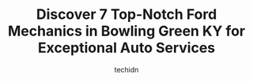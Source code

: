 ---
layout: ampstory
image: https://images.unsplash.com/photo-1619844175348-a10c44e6f66a?ixlib=rb-4.0.3&ixid=MnwxMjA3fDB8MHxwaG90by1wYWdlfHx8fGVufDB8fHx8&auto=format&fit=crop&w=640&h=853&q=80
author: techidn
featured: false
description: Trust your vehicles maintenance and repairs to the 7 best Ford Mechanic in Bowling Green KY, USA. With their extensive experience, cutting-edge technology, and commitment to customer satisf
title: Discover 7 Top-Notch Ford Mechanics in Bowling Green KY for Exceptional Auto Services
cover:
   title: Discover 7 Top-Notch Ford Mechanics in Bowling Green KY for Exceptional Auto Services
   subtitle: Rickpate
   background: https://images.unsplash.com/photo-1619844175348-a10c44e6f66a?ixlib=rb-4.0.3&ixid=MnwxMjA3fDB8MHxwaG90by1wYWdlfHx8fGVufDB8fHx8&auto=format&fit=crop&w=640&h=853&q=80

pages: 
 - layout: thirds
   top: <h1>#1 LEE MYLES AUTOCARE + TRANSMISSIONS</h1>
   bottom: "<p>🤗 Its with great delight to share my 5×100 star review of Lee Myles Autocare with all yall! From the initial oil change appointment booking with Robert to the punct</p>"
   background: https://www.knot35.com/toplist/wp-content/uploads/2023/06/best-ford-mechanic-1-in-bowling-green-ky-1685841102.jpeg
   backgroundblur: true
 - layout: thirds
   top: <h1>#2 Huntsman Automotive</h1>
   bottom: "<p>1728 Campbell Ln, Bowling Green, KY 42104, United States</p>"
   background: https://www.knot35.com/toplist/wp-content/uploads/2023/06/best-ford-mechanic-2-in-bowling-green-ky-1685841102.jpeg
   cta:
      link: https://www.knot35.com/toplist/discover-7-top-notch-ford-mechanics-in-bowling-green-ky-for-exceptional-auto-services/
      text: Discover 7 Top-Notch Ford Mechanics in Bowling Green KY for Exceptional Auto Services
 - layout: thirds
   top: <h1>#3 USA Used Tires & Auto</h1>
   bottom: "<p>1501 U.S. 31 W Bypass, Bowling Green, KY 42101, United States</p>"
   background: https://www.knot35.com/toplist/wp-content/uploads/2023/06/best-ford-mechanic-3-in-bowling-green-ky-1685841103.jpeg
   cta:
      link: https://www.knot35.com/toplist/discover-7-top-notch-ford-mechanics-in-bowling-green-ky-for-exceptional-auto-services/
      text: Discover 7 Top-Notch Ford Mechanics in Bowling Green KY for Exceptional Auto Services
 - layout: thirds
   top: <h1>#4 Champs Auto Care & Tire Center</h1>
   bottom: "<p>1740 Campbell Ln, Bowling Green, KY 42104, United States</p>"
   background: https://images.unsplash.com/photo-1484589065579-248aad0d8b13?ixlib=rb-4.0.3&ixid=MnwxMjA3fDB8MHxwaG90by1wYWdlfHx8fGVufDB8fHx8&auto=format&fit=crop&w=640&h=853&q=80
   cta:
      link: https://www.knot35.com/toplist/discover-7-top-notch-ford-mechanics-in-bowling-green-ky-for-exceptional-auto-services/
      text: Discover 7 Top-Notch Ford Mechanics in Bowling Green KY for Exceptional Auto Services
 - layout: thirds
   top: <h1>#5 KP Customs Automotive & Tire Custom Wheels and Tires, Suspension, Performance</h1>
   bottom: "<p>5993 Scottsville Rd, Bowling Green, KY 42104, United States</p>"
   background: https://images.unsplash.com/photo-1488554378835-f7acf46e6c98?ixlib=rb-4.0.3&ixid=MnwxMjA3fDB8MHxwaG90by1wYWdlfHx8fGVufDB8fHx8&auto=format&fit=crop&w=640&h=853&q=80
   cta:
      link: https://www.knot35.com/toplist/discover-7-top-notch-ford-mechanics-in-bowling-green-ky-for-exceptional-auto-services/
      text: Discover 7 Top-Notch Ford Mechanics in Bowling Green KY for Exceptional Auto Services
 - layout: thirds
   top: <h1>#6 Floyd Clines Garage</h1>
   bottom: "<p>2761 Pioneer Dr, Bowling Green, KY 42101, United States</p>"
   background: https://images.unsplash.com/photo-1620421680010-0766ff230392?ixlib=rb-4.0.3&ixid=MnwxMjA3fDB8MHxwaG90by1wYWdlfHx8fGVufDB8fHx8&auto=format&fit=crop&w=640&h=853&q=80
   cta:
      link: https://www.knot35.com/toplist/discover-7-top-notch-ford-mechanics-in-bowling-green-ky-for-exceptional-auto-services/
      text: Discover 7 Top-Notch Ford Mechanics in Bowling Green KY for Exceptional Auto Services
 - layout: thirds
   top: <h1>#7 Main Street Tire & Auto Care</h1>
   bottom: "<p>102 W Main Ave, Bowling Green, KY 42101, United States</p>"
   background: https://images.unsplash.com/photo-1595364397663-fca4f075d796?ixlib=rb-4.0.3&ixid=MnwxMjA3fDB8MHxwaG90by1wYWdlfHx8fGVufDB8fHx8&auto=format&fit=crop&w=640&h=853&q=80
   cta:
      link: https://www.knot35.com/toplist/discover-7-top-notch-ford-mechanics-in-bowling-green-ky-for-exceptional-auto-services/
      text: Discover 7 Top-Notch Ford Mechanics in Bowling Green KY for Exceptional Auto Services
 - layout: thirds
   middle: Continue reading...
   background: https://images.unsplash.com/photo-1580610447943-1bfbef5efe07?ixlib=rb-4.0.3&ixid=MnwxMjA3fDB8MHxwaG90by1wYWdlfHx8fGVufDB8fHx8&auto=format&fit=crop&w=640&h=853&q=80
   cta:
      link: https://www.knot35.com/toplist/discover-7-top-notch-ford-mechanics-in-bowling-green-ky-for-exceptional-auto-services/
      text: Discover 7 Top-Notch Ford Mechanics in Bowling Green KY for Exceptional Auto Services
      
---